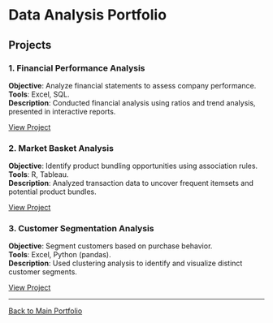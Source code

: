# Data Analysis Portfolio

## Projects

### 1. Financial Performance Analysis
**Objective**: Analyze financial statements to assess company performance.  
**Tools**: Excel, SQL.  
**Description**: Conducted financial analysis using ratios and trend analysis, presented in interactive reports.

[View Project](#)

### 2. Market Basket Analysis
**Objective**: Identify product bundling opportunities using association rules.  
**Tools**: R, Tableau.  
**Description**: Analyzed transaction data to uncover frequent itemsets and potential product bundles.

[View Project](#)

### 3. Customer Segmentation Analysis
**Objective**: Segment customers based on purchase behavior.  
**Tools**: Excel, Python (pandas).  
**Description**: Used clustering analysis to identify and visualize distinct customer segments.

[View Project](#)

---

[Back to Main Portfolio](https://github.com/tariqve/tariqve)